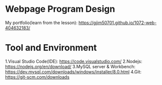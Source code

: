 # Webpage Program Design

My portfolio(learn from the lesson): https://gjim50701.github.io/1072-web-404632183/

# Tool and Environment

1.Visual Studio Code(IDE): https://code.visualstudio.com/
2.Nodejs: https://nodejs.org/en/download/
3.MySQL  server & Workbench: https://dev.mysql.com/downloads/windows/installer/8.0.html
4.Git: https://git-scm.com/downloads

